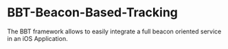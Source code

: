 # BBT-Beacon-Based-Tracking
The BBT framework allows to easily integrate a full beacon oriented service in an iOS Application.  
